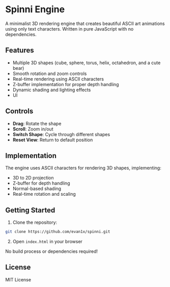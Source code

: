 # Spinni Engine

A minimalist 3D rendering engine that creates beautiful ASCII art animations using only text characters. Written in pure JavaScript with no dependencies.

## Features

- Multiple 3D shapes (cube, sphere, torus, helix, octahedron, and a cute bear)
- Smooth rotation and zoom controls
- Real-time rendering using ASCII characters
- Z-buffer implementation for proper depth handling
- Dynamic shading and lighting effects
- UI

## Controls

- **Drag**: Rotate the shape
- **Scroll**: Zoom in/out
- **Switch Shape**: Cycle through different shapes
- **Reset View**: Return to default position

## Implementation

The engine uses ASCII characters for rendering 3D shapes, implementing:
- 3D to 2D projection
- Z-buffer for depth handling
- Normal-based shading
- Real-time rotation and scaling

## Getting Started

1. Clone the repository:
```bash
git clone https://github.com/evan1x/spinni.git
```

2. Open `index.html` in your browser

No build process or dependencies required!

## License

MIT License
